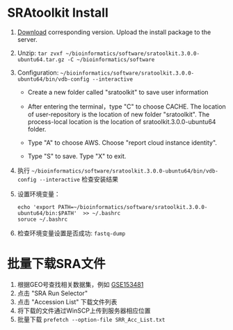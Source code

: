 # SRAtoolkit Install

1. [Download](https://trace.ncbi.nlm.nih.gov/Traces/sra/sra.cgi?view=software) corresponding version. Upload the install package to the server. 

2. Unzip: `tar zvxf ~/bioinformatics/software/sratoolkit.3.0.0-ubuntu64.tar.gz -C ~/bioinformatics/software`

3. Configuration: `~/bioinformatics/software/sratoolkit.3.0.0-ubuntu64/bin/vdb-config --interactive`
 
   - Create a new folder called "sratoolkit" to save user information 

   - After entering the terminal，type "C" to choose CACHE. The location of user-repository is the location of new folder "sratoolkit". The process-local location is the location of sratoolkit.3.0.0-ubuntu64 folder. 
  
   - Type "A" to choose AWS. Choose "report cloud instance identity".
   
   - Type "S" to save. Type "X" to exit.
  
5. 执行 `~/bioinformatics/software/sratoolkit.3.0.0-ubuntu64/bin/vdb-config --interactive`   检查安装结果
6. 设置环境变量：  
    ```
    echo 'export PATH=~/bioinformatics/software/sratoolkit.3.0.0-ubuntu64/bin:$PATH'  >> ~/.bashrc 
    soruce ~/.bashrc
    ```
6. 检查环境变量设置是否成功: `fastq-dump`

# 批量下载SRA文件

1. 根据GEO号查找相关数据集，例如 [GSE153481](https://www.ncbi.nlm.nih.gov/geo/query/acc.cgi?acc=GSE153481 )
2. 点击 "SRA Run Selector"
3. 点击 "Accession List" 下载文件列表
4. 将下载的文件通过WinSCP上传到服务器相应位置
5. 批量下载 `prefetch --option-file SRR_Acc_List.txt`

